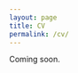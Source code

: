 ```yaml
---
layout: page
title: CV
permalink: /cv/
---
```


Coming soon.
<!--
You can find my curriculum vitae/resume below.
<ul>
	<li><a href="long_cv.pdf">CV</a> (4 pages)</li>
	<li><a href="two_page.pdf">Long resume</a> (2 pages)</li>
	<li><a href="short_cv.pdf">Short resume</a> (1 page)</li>
</ul>
-->